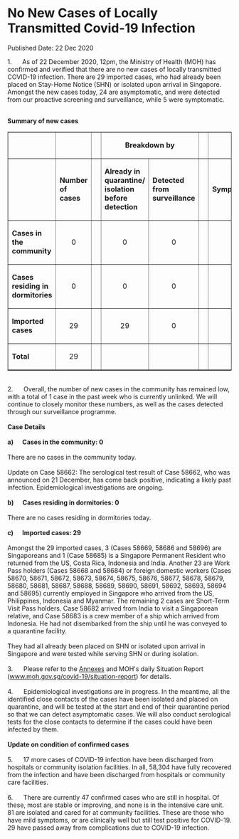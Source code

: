 <html>
    <meta http-equiv="Content-Type" content="text/html; charset=utf-8"/>
    <meta charset="utf-8"/>
    <title>No New Cases of Locally Transmitted Covid-19 Infection</title>
    <body><h1>No New Cases of Locally Transmitted Covid-19 Infection</h1>
    <p>Published Date: 22 Dec 2020</p> 1.&nbsp; &nbsp; &nbsp; As of 22 December 2020, 12pm, the Ministry of Health (MOH) has confirmed and verified that there are no new cases of locally transmitted COVID-19 infection. There are 29 imported cases, who had already been placed on Stay-Home Notice (SHN) or isolated upon arrival in Singapore. Amongst the new cases today, 24 are asymptomatic, and were detected from our proactive screening and surveillance, while 5 were symptomatic.<br><br><p><strong>Summary of new cases</strong></p><table width="605" border="1" cellspacing="0" cellpadding="0"><tbody><tr><td width="129"><p align="right">&nbsp;</p></td><td width="60"><p>&nbsp;</p></td><td width="16" valign="top"><p>&nbsp;</p></td><td width="192" colspan="2"><p align="center"><strong>Breakdown by</strong></p></td><td width="16" valign="top"><p>&nbsp;</p></td><td width="192" colspan="2"><p align="center"><strong>Breakdown by</strong></p></td></tr><tr><td width="129"><p align="right">&nbsp;</p></td><td width="60"><p><strong>Number of cases</strong></p></td><td width="16" valign="top"><p>&nbsp;</p></td><td width="96"><p><strong>Already in quarantine/ isolation before detection</strong></p></td><td width="96"><p><strong>Detected from surveillance</strong></p></td><td width="16" valign="top"><p>&nbsp;</p></td><td width="96"><p><strong>Symptomatic</strong></p></td><td width="96"><p><strong>Asymptomatic</strong></p></td></tr><tr><td width="129"><p><strong>Cases in the community</strong></p></td><td width="60"><p align="center">0</p></td><td width="16" valign="top"><p align="center">&nbsp;</p></td><td width="96"><p align="center">0</p></td><td width="96"><p align="center">0</p></td><td width="16" valign="top"><p align="center">&nbsp;</p></td><td width="96"><p align="center">0</p></td><td width="96"><p align="center">0</p></td></tr><tr><td width="129"><p><strong>Cases residing in dormitories</strong></p></td><td width="60"><p align="center">0</p></td><td width="16" valign="top"><p align="center">&nbsp;</p></td><td width="96"><p align="center">0</p></td><td width="96"><p align="center">0</p></td><td width="16" valign="top"><p align="center">&nbsp;</p></td><td width="96"><p align="center">0</p></td><td width="96"><p align="center">0</p></td></tr><tr><td width="129"><p><strong>Imported cases</strong></p></td><td width="60"><p align="center">29</p></td><td width="16" valign="top"><p align="center">&nbsp;</p></td><td width="96"><p align="center">29</p></td><td width="96"><p align="center">0</p></td><td width="16" valign="top"><p align="center">&nbsp;</p></td><td width="96"><p align="center">5</p></td><td width="96"><p align="center">24</p></td></tr><tr><td width="129"><p><strong>Total</strong></p></td><td width="60"><p align="center">29</p></td><td width="16" valign="top"><p align="center">&nbsp;</p></td><td width="96"><p align="center">&nbsp;</p></td><td width="96"><p align="center">&nbsp;</p></td><td width="16" valign="top"><p align="center">&nbsp;</p></td><td width="96"><p align="center">&nbsp;</p></td><td width="96"><p align="center">&nbsp;</p></td></tr></tbody></table><p><br>2.&nbsp;&nbsp;&nbsp;&nbsp;&nbsp; Overall, the number of new cases in the community has remained low, with a total of 1 case in the past week who is currently unlinked. We will continue to closely monitor these numbers, as well as the cases detected through our surveillance programme.<br><br><strong>Case Details</strong><br><br><strong>a)&nbsp;&nbsp;&nbsp;&nbsp;&nbsp; Cases in the community: 0</strong><br><br>There are no cases in the community today.<br><br>Update on Case 58662: The serological test result of Case 58662, who was announced on 21 December, has come back positive, indicating a likely past infection. Epidemiological investigations are ongoing.<br><br><strong>b)&nbsp;&nbsp;&nbsp;&nbsp;&nbsp; Cases residing in dormitories: 0</strong><br><br>There are no cases residing in dormitories today.<br><br><strong>c)&nbsp;&nbsp;&nbsp;&nbsp;&nbsp; Imported cases: 29</strong><br><br>Amongst the 29 imported cases, 3 (Cases 58669, 58686 and 58696) are Singaporeans and 1 (Case 58685) is a Singapore Permanent Resident who returned from the US, Costa Rica, Indonesia and India. Another 23 are Work Pass holders (Cases 58668 and 58684) or foreign domestic workers (Cases 58670, 58671, 58672, 58673, 58674, 58675, 58676, 58677, 58678, 58679, 58680, 58681, 58687, 58688, 58689, 58690, 58691, 58692, 58693, 58694 and 58695) currently employed in Singapore who arrived from the US, Philippines, Indonesia and Myanmar. The remaining 2 cases are Short-Term Visit Pass holders. Case 58682 arrived from India to visit a Singaporean relative, and Case 58683 is a crew member of a ship which arrived from Indonesia. He had not disembarked from the ship until he was conveyed to a quarantine facility.<br><br>They had all already been placed on SHN or isolated upon arrival in Singapore and were tested while serving SHN or during isolation.<br><br>3.&nbsp;&nbsp;&nbsp;&nbsp;&nbsp; Please refer to the <a href="/docs/librariesprovider5/pressroom/press-releases/annexes---22-dec-2020.pdf?sfvrsn=85b463e1_2" title="Annexes">Annexes</a>&nbsp;and MOH's daily Situation Report (<a href="http://www.moh.gov.sg/covid-19/situation-report" title="" class="" target="">www.moh.gov.sg/covid-19/situation-report</a>) for details.<br><br>4.&nbsp;&nbsp;&nbsp;&nbsp;&nbsp; Epidemiological investigations are in progress. In the meantime, all the identified close contacts of the cases have been isolated and placed on quarantine, and will be tested at the start and end of their quarantine period so that we can detect asymptomatic cases. We will also conduct serological tests for the close contacts to determine if the cases could have been infected by them.<br><br><strong>Update on condition of confirmed cases</strong><br><br>5.&nbsp;&nbsp;&nbsp;&nbsp;&nbsp; 17 more cases of COVID-19 infection have been discharged from hospitals or community isolation facilities. In all, 58,304 have fully recovered from the infection and have been discharged from hospitals or community care facilities.<br><br>6.&nbsp;&nbsp;&nbsp;&nbsp;&nbsp; There are currently 47 confirmed cases who are still in hospital. Of these, most are stable or improving, and none is in the intensive care unit. 81 are isolated and cared for at community facilities. These are those who have mild symptoms, or are clinically well but still test positive for COVID-19. 29 have passed away from complications due to COVID-19 infection.<br></p></body>
</html>